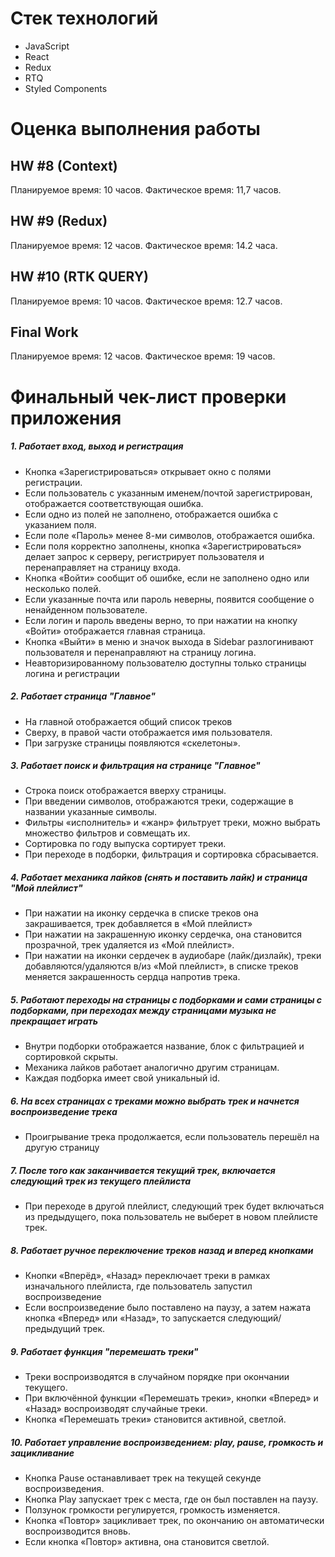 # Стек технологий
- JavaScript
- React
- Redux
- RTQ
- Styled Components

# Оценка выполнения работы
## HW #8 (Context)
Планируемое время: 10 часов. Фактическое время: 11,7 часов.
## HW #9 (Redux)
Планируемое время: 12 часов. Фактическое время: 14.2 часа.
## HW #10 (RTK QUERY) 
Планируемое время: 10 часов. Фактическое время: 12.7 часов.
## Final Work
Планируемое время: 12 часов. Фактическое время: 19 часов.

# Финальный чек-лист проверки приложения
##### 1. Работает вход, выход и регистрация
-	Кнопка «Зарегистрироваться» открывает окно с полями регистрации.
-	Если пользователь с указанным именем/почтой зарегистрирован, отображается соответствующая ошибка.
-	Если одно из полей не заполнено, отображается ошибка с указанием поля.
-	Если поле «Пароль» менее 8-ми символов, отображается ошибка.
-	Если поля корректно заполнены, кнопка «Зарегистрироваться» делает запрос к серверу, регистрирует пользователя и перенаправляет на страницу входа.
-	Кнопка «Войти» сообщит об ошибке, если не заполнено одно или несколько полей.
-	Если указанные почта или пароль неверны, появится сообщение о ненайденном пользователе.
-	Если логин и пароль введены верно, то при нажатии на кнопку «Войти» отображается главная страница.
-	Кнопка «Выйти» в меню и значок выхода в Sidebar разлогинивают пользователя и перенаправляют на страницу логина.
-	Неавторизированному пользователю доступны только страницы логина и регистрации

##### 2. Работает страница "Главное"
-	На главной отображается общий список треков
-	Сверху, в правой части отображается имя пользователя.
-	При загрузке страницы появляются «скелетоны».

##### 3. Работает поиск и фильтрация на странице "Главное"
-	Строка поиск отображается вверху страницы.
-	При введении символов, отображаются треки, содержащие в названии указанные символы.
-	Фильтры «исполнитель» и «жанр» фильтрует треки, можно выбрать множество фильтров и совмещать их.
-	Сортировка по году выпуска сортирует треки.
-	При переходе в подборки, фильтрация и сортировка сбрасывается.

##### 4. Работает механика лайков (снять и поставить лайк) и страница "Мой плейлист"
-	При нажатии на иконку сердечка в списке треков она закрашивается, трек добавляется в «Мой плейлист»
-	При нажатии на закрашенную иконку сердечка, она становится прозрачной, трек удаляется из «Мой плейлист».
-	При нажатии на иконки сердечек  в аудиобаре (лайк/дизлайк), треки добавляются/удаляются в/из «Мой плейлист», в списке треков меняется закрашенность сердца напротив трека.

##### 5. Работают переходы на страницы с подборками и сами страницы с подборками, при переходах между страницами музыка не прекращает играть
-	Внутри подборки отображается название, блок с фильтрацией и сортировкой скрыты.
-	Механика лайков работает аналогично другим страницам.
-	Каждая подборка имеет свой уникальный id.

##### 6. На всех страницах с треками можно выбрать трек и начнется воспроизведение трека
-	Проигрывание трека продолжается, если пользователь перешёл на другую страницу

##### 7. После того как заканчивается текущий трек, включается следующий трек из текущего плейлиста
-	При переходе в другой плейлист, следующий трек будет включаться из предыдущего, пока пользователь не выберет в новом плейлисте трек.

##### 8. Работает ручное переключение треков назад и вперед кнопками
-	Кнопки «Вперёд», «Назад» переключает треки в рамках изначального плейлиста, где пользователь запустил воспроизведение
-	Если воспроизведение было поставлено на паузу, а затем нажата кнопка «Вперед» или «Назад», то запускается следующий/предыдущий трек.

##### 9. Работает функция "перемешать треки"
-	Треки воспроизводятся в случайном порядке при окончании текущего.
-	При включённой функции «Перемешать треки», кнопки «Вперед» и «Назад» воспроизводят случайные треки.
-	Кнопка «Перемешать треки» становится активной, светлой.

##### 10. Работает управление воспроизведением: play, pause, громкость и зацикливание
-	Кнопка Pause останавливает трек на текущей секунде воспроизведения.
-	Кнопка Play запускает трек с места, где он был поставлен на паузу.
-	Ползунок громкости регулируется, громкость изменяется.
-	Кнопка «Повтор» зацикливает трек, по окончанию он автоматически воспроизводится вновь.
-	Если кнопка «Повтор» активна, она становится светлой.


